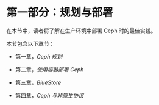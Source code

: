 # 第一部分：规划与部署

在本节中，读者将了解在生产环境中部署 Ceph 时的最佳实践。

本节包含以下章节：

+   第一章，*Ceph 规划*

+   第二章，*使用容器部署 Ceph*

+   第三章，*BlueStore*

+   第四章，*Ceph 与非原生协议*
